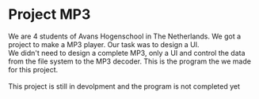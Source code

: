 <h1>Project MP3</h1>
We are 4 students of Avans Hogenschool in The Netherlands. We got a project to make a MP3 player. Our task was to design a UI.<br />
We didn't need to design a complete MP3, only a UI and control the data from the file system to the MP3 decoder. This is the
program the we made for this project. </br>
</br>
This project is still in devolpment and the program is not completed yet
